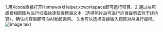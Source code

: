 1.用Xcode直接打开HomeworkHelper.xcworkspace即可运行项目。2.通过拍照或者相册图片进行扫描快速获得题目文本（选择照片后可进行适当裁剪去除干扰内容），确认内容后即可向AI发起询问。 3.也可以选择直接输入题目对AI进行提问。
![image text](https://github.com/Wilpein/Easemob2023-Innovation-Challenge/blob/c6e61c7013cee78612658f31f75a2d59509e7eef/Innovation-Challenge/%E8%B7%AF-%E4%BD%9C%E4%B8%9AAI%E5%8A%A9%E6%89%8B/Simulator%20Screenshot%20-%208p5.5%20-%202023-12-09%20at%2021.41.20.png)
